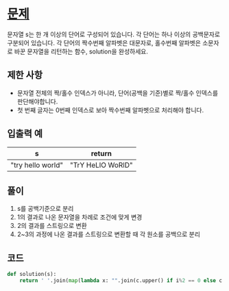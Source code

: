 # [문제](https://programmers.co.kr/learn/courses/30/lessons/12930)  
문자열 s는 한 개 이상의 단어로 구성되어 있습니다. 각 단어는 하나 이상의 공백문자로 구분되어 있습니다. 각 단어의 짝수번째 알파벳은 대문자로, 홀수번째 알파벳은 소문자로 바꾼 문자열을 리턴하는 함수, solution을 완성하세요.

## 제한 사항  
- 문자열 전체의 짝/홀수 인덱스가 아니라, 단어(공백을 기준)별로 짝/홀수 인덱스를 판단해야합니다.
- 첫 번째 글자는 0번째 인덱스로 보아 짝수번째 알파벳으로 처리해야 합니다.
## 입출력 예  
|s|return|
|-----|-----|
|"try hello world"|"TrY HeLlO WoRlD"|



## 풀이  
1. s를 공백기준으로 분리
1. 1의 결과로 나온 문자열을 차례로 조건에 맞게 변경
1. 2의 결과를 스트링으로 변환
1. 2~3의 과정에 나온 결과를 스트링으로 변환할 때 각 원소를 공백으로 분리
## 코드  

```python
def solution(s):
    return ' '.join(map(lambda x: "".join(c.upper() if i%2 == 0 else c.lower() for i,c in enumerate(x)),s.split(" ")))
```
